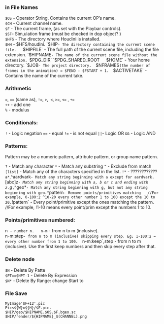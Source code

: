 
### in File Names
`$OS` - Operator String. Contains the current OP’s name.   
`$CH` - Current channel name.   
`$F` - The current frame, (as set with the Playbar controls).  
`$SF`- Sim,ulation frame (must be checked in dop object? )   
`$HFS` - The directory where Houdini is installed.    
`$HH` - $HFS/houdini.   
`$HIP` - The directory containing the current scene file.   
`$HIPFILE` - The full path of the current scene file, including the file extension.   
`$HIPNAME` - The name of the current scene file without the extension. 
`$PDG_DIR`   
`$PDG_SHARED_ROOT`  
`$HOME` - Your home directory.  
`$JOB` - The project directory.  
`$NFRAMES` (the number of frames in the animation) = $FEND - $FSTART + 1.  
`$ACTIVETAKE` - Contains the name of the current take.   

### Arithmetic 
`=`, `==` (same as), `!=`, `>`,` <`, `>=`, `<=` , `+=`   
`++` - add one   
`%` - modulus  

### Conditionals:
`!` - Logic negation
`==` - equal
`!=` - is not equal
`||`- Logic OR
`&&` - Logic AND
### Patterns:
Pattern may be a numeric pattern, attribute pattern, or group name pattern.

`?` -  Match any character
`*` - Match any substring
`^` - Exclude from match
`[list]` - Match any of the characters specified in the list.
`!*` - ????????????
`a*`,^aardvark` - Match any string beginning with a except for aardvark.
`[abc]*z` - Match any string beginning with a, b or c and ending with z.
`g*`,`^geo*` - Match any string beginning with g, but not any string beginning with geo.
`^pattern` - Remove points/primitives matching  
//For example, 0-100:2 ^10-20 every other number 1 to 100 except the 10 to 20.
`!pattern` - Every point/primitive except the ones matching the pattern. 
//For example, !1-10 means every point/prim except the numbers 1 to 10. 

### Points/primitives numbered:
n` - number n.  
n-m` - from n to m (inclusive).  
n-m:step` - from n to m (inclusive) skipping every step. Eg; 1-100:2 = every other number from 1 to 100.  
`n-m:keep`,step - from n to m (inclusive). Use the first keep numbers and then skip every step after that.  

### Delete node
`$N` - Delete By Patte  
`$PT==$NPT-1` - Delete By Expression    
`$N*` - Delete By Range: change Start to  

### File Save  
```MyImage'$F+12'.pic```   
```Pics${W}x${H}/$F.pic.  ```   
```$HIP/geo/$HIPNAME.$OS.$F.bgeo.sc```   
```$HIP/render/${HIPNAME}_$(CHANNEL).png```  

